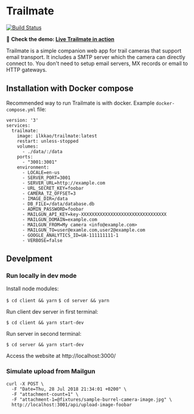 # Trailmate

[![Build Status](https://travis-ci.org/ilkkao/trailmate.svg?branch=master)](https://travis-ci.org/ilkkao/trailmate)

:bear: **Check the demo: [Live Trailmate in action](https://riistakamera.eu)**

Trailmate is a simple companion web app for trail cameras that support email transport. It includes a SMTP server which the camera can directly connect to. You don't need to setup email servers, MX records or email to HTTP gateways.

## Installation with Docker compose

Recommended way to run Trailmate is with docker. Example `docker-compose.yml` file:

```
version: '3'
services:
  trailmate:
    image: ilkkao/trailmate:latest
    restart: unless-stopped
    volumes:
      - ./data/:/data
    ports:
      - "3001:3001"
    environment:
      - LOCALE=en-us
      - SERVER_PORT=3001
      - SERVER_URL=http://example.com
      - URL_SECRET_KEY=foobar
      - CAMERA_TZ_OFFSET=3
      - IMAGE_DIR=/data
      - DB_FILE=/data/database.db
      - ADMIN_PASSWORD=foobar
      - MAILGUN_API_KEY=key-XXXXXXXXXXXXXXXXXXXXXXXXXXXXXXXX
      - MAILGUN_DOMAIN=example.com
      - MAILGUN_FROM=My camera <info@example.com>
      - MAILGUN_TO=user@examle.com,user2@example.com
      - GOOGLE_ANALYTICS_ID=UA-111111111-1
      - VERBOSE=false
```

## Develpment

### Run locally in dev mode

Install node modules:

`$ cd client && yarn`
`$ cd server && yarn`

Run client dev server in first terminal:

`$ cd client && yarn start-dev`

Run server in second terminal:

`$ cd server && yarn start-dev`

Access the website at http://localhost:3000/

### Simulate upload from Mailgun

```
curl -X POST \
  -F "Date=Thu, 28 Jul 2018 21:34:01 +0200" \
  -F "attachment-count=1" \
  -F "attachment-1=@fixtures/sample-burrel-camera-image.jpg" \
  http://localhost:3001/api/upload-image-foobar
```
